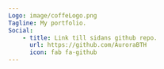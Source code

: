 ```yaml
---
Logo: image/coffeLogo.png
Tagline: My portfolio.
Social:
    - title: Link till sidans github repo.
      url: https://github.com/AuroraBTH
      icon: fab fa-github
---
```

